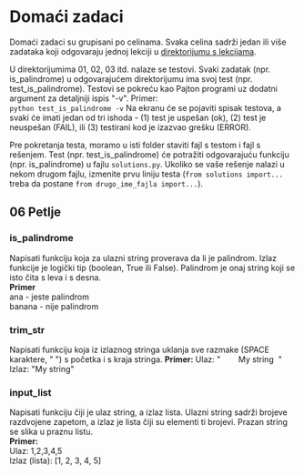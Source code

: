# Domaći zadaci

Domaći zadaci su grupisani po celinama. Svaka celina sadrži jedan ili više zadataka koji odgovaraju jednoj lekciji u [direktorijumu s lekcijama](https://github.com/lukin155/skola-programiranja/).

U direktorijumima 01, 02, 03 itd. nalaze se testovi. Svaki zadatak (npr. is_palindrome) u odgovarajućem direktorijumu ima svoj test (npr. test_is_palindrome). Testovi se pokreću kao Pajton programi uz dodatni argument za detaljniji ispis "-v". Primer:  
```python test_is_palindrome -v```
Na ekranu će se pojaviti spisak testova, a svaki će imati jedan od tri ishoda - (1) test je uspešan (ok), (2) test je neuspešan (FAIL), ili (3) testirani kod je izazvao grešku (ERROR).

Pre pokretanja testa, moramo u isti folder staviti fajl s testom i fajl s rešenjem. Test (npr. test_is_palindrome) će potražiti odgovarajuću funkciju (npr. is_palindrome) u fajlu `solutions.py`. Ukoliko se vaše rešenje nalazi u nekom drugom fajlu, izmenite prvu liniju testa (`from solutions import...` treba da postane `from drugo_ime_fajla import...`).

## 06 Petlje
### is_palindrome
Napisati funkciju koja za ulazni string proverava da li je palindrom. Izlaz funkcije je logički tip (boolean, True ili False). Palindrom je onaj string koji se isto čita s leva i s desna.  
**Primer**  
ana - jeste palindrom  
banana - nije palindrom

### trim_str
Napisati funkciju koja iz izlaznog stringa uklanja sve razmake (SPACE karaktere, " ") s početka i s kraja stringa.
**Primer:**
Ulaz: "&nbsp;&nbsp;&nbsp;&nbsp;&nbsp;&nbsp;&nbsp;&nbsp;My string&nbsp;&nbsp;"
Izlaz: "My string"

### input_list
Napisati funkciju čiji je ulaz string, a izlaz lista. Ulazni string sadrži brojeve razdvojene zapetom, a izlaz je lista čiji su elementi ti brojevi. Prazan string se slika u praznu listu.  
**Primer:**  
Ulaz: 1,2,3,4,5  
Izlaz (lista): [1, 2, 3, 4, 5]
